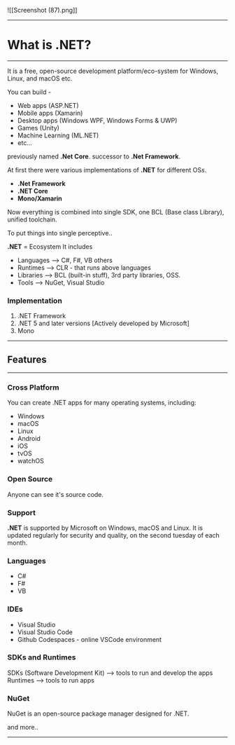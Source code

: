 
![[Screenshot (87).png]]

---

# What is .NET?

---

It is a free, open-source development platform/eco-system for Windows, Linux, and macOS etc.

You can build - 
- Web apps (ASP.NET)
- Mobile apps (Xamarin)
- Desktop apps (Windows WPF, Windows Forms & UWP)
- Games (Unity)
- Machine Learning (ML.NET)
- etc...

previously named **.Net Core**.
successor to **.Net Framework**.

At first there were various implementations of **.NET** for different OS*s*.
- **.Net Framework**
- **.NET Core**
- **Mono/Xamarin**

Now everything is combined into single SDK, one BCL (Base class Library), unified toolchain.

To put things into single perceptive..

**.NET** = Ecosystem
It includes
- Languages --> C#, F#, VB others
- Runtimes --> CLR - that runs above languages
- Libraries --> BCL (built-in stuff), 3rd party libraries, OSS.
- Tools --> NuGet, Visual Studio

### Implementation
1. .NET Framework
2. .NET 5 and later versions [Actively developed by Microsoft]
3. Mono

---

## Features

---

### Cross Platform
You can create .NET apps for many operating systems, including:

-   Windows
-   macOS
-   Linux
-   Android
-   iOS
-   tvOS
-   watchOS

### Open Source
Anyone can see it's source code.
### Support
**.NET** is supported by Microsoft on Windows, macOS and Linux.
It is updated regularly for security and quality, on the second tuesday of each month.
### Languages
- C#
- F#
- VB
### IDEs
- Visual Studio
- Visual Studio Code
- Github Codespaces - online VSCode environment
### SDKs and Runtimes
SDKs (Software Development Kit) --> tools to run and develop the apps
Runtimes --> tools to run apps
### NuGet
NuGet is an open-source package manager designed for .NET.

and more..

---
